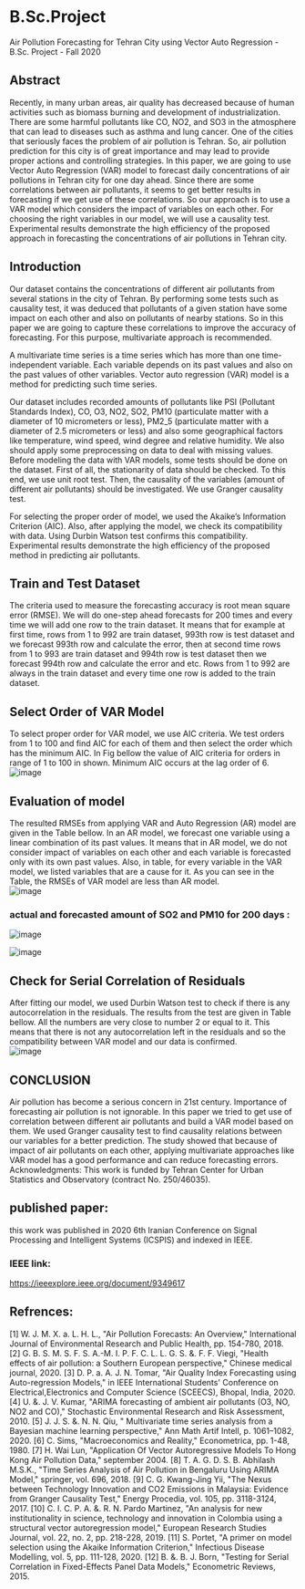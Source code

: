 # B.Sc.Project
Air Pollution Forecasting for Tehran City using Vector Auto Regression - B.Sc. Project - Fall 2020  
## Abstract   
Recently, in many urban areas, air quality has 
decreased because of human activities such as biomass burning 
and development of industrialization. There are some harmful 
pollutants like CO, NO2, and SO3 in the atmosphere that can lead 
to diseases such as asthma and lung cancer. One of the cities that 
seriously faces the problem of air pollution is Tehran. So, air 
pollution prediction for this city is of great importance and may 
lead to provide proper actions and controlling strategies. In this 
paper, we are going to use Vector Auto Regression (VAR) model 
to forecast daily concentrations of air pollutions in Tehran city for 
one day ahead. Since there are some correlations between air 
pollutants, it seems to get better results in forecasting if we get use
of these correlations. So our approach is to use a VAR model which 
considers the impact of variables on each other. For choosing the 
right variables in our model, we will use a causality test.
Experimental results demonstrate the high efficiency of the 
proposed approach in forecasting the concentrations of air 
pollutions in Tehran city.
    
## Introduction 

Our dataset contains the concentrations of different air 
pollutants from several stations in the city of Tehran. By 
performing some tests such as causality test, it was deduced that 
pollutants of a given station have some impact on each other and 
also on pollutants of nearby stations. So in this paper we are 
going to capture these correlations to improve the accuracy of 
forecasting. For this purpose, multivariate approach is 
recommended.  
  
A multivariate time series is a time series which has more 
than one time-independent variable. Each variable depends on 
its past values and also on the past values of other variables.
Vector auto regression (VAR) model is a method for predicting 
such time series.  

Our dataset includes recorded amounts of pollutants like PSI
(Pollutant Standards Index), CO, O3, NO2, SO2, PM10
(particulate matter with a diameter of 10 micrometers or less), 
PM2_5 (particulate matter with a diameter of 2.5 micrometers or 
less) and also some geographical factors like temperature, wind 
speed, wind degree and relative humidity. We also should apply 
some preprocessing on data to deal with missing values. Before 
modeling the data with VAR models, some tests should be done 
on the dataset. First of all, the stationarity of data should be 
checked. To this end, we use unit root test. Then, the causality 
of the variables (amount of different air pollutants) should be 
investigated. We use Granger causality test.  

For selecting the proper order of model, we used the 
Akaike’s Information Criterion (AIC). Also, after applying the 
model, we check its compatibility with data. Using Durbin 
Watson test confirms this compatibility. Experimental results 
demonstrate the high efficiency of the proposed method in 
predicting air pollutants.  

## Train and Test Dataset  

The criteria used to measure the forecasting accuracy is root 
mean square error (RMSE). We will do one-step ahead forecasts 
for 200 times and every time we will add one row to the train 
dataset. It means that for example at first time, rows from 1 to 
992 are train dataset, 993th row is test dataset and we forecast 
993th row and calculate the error, then at second time rows from 
1 to 993 are train dataset and 994th row is test dataset then we 
forecast 994th row and calculate the error and etc. Rows from 1 
to 992 are always in the train dataset and every time one row is 
added to the train dataset.  

## Select Order of VAR Model  

To select proper order for VAR model, we use AIC criteria. 
We test orders from 1 to 100 and find AIC for each of them and 
then select the order which has the minimum AIC. In Fig bellow the 
value of AIC criteria for orders in range of 1 to 100 in shown. 
Minimum AIC occurs at the lag order of 6.  
![image](https://user-images.githubusercontent.com/44861408/135466048-a0ccd24f-1c90-4442-a08a-15e6f89f42f6.png)

## Evaluation of model  

The resulted RMSEs from applying VAR and Auto
Regression (AR) model are given in the Table bellow. In an AR 
model, we forecast one variable using a linear combination of its 
past values. It means that in AR model, we do not consider 
impact of variables on each other and each variable is forecasted 
only with its own past values. Also, in table, for every variable in the VAR model, we 
listed variables that are a cause for it. As you can see in the Table, the RMSEs of VAR model are less than AR model.  
![image](https://user-images.githubusercontent.com/44861408/135466471-a62f6c62-c8bf-4e2d-99f3-b028a5e6c48c.png)  

### actual and forecasted amount of SO2 and PM10 for 200 days :  
![image](https://user-images.githubusercontent.com/44861408/135467232-f43fd1a5-5d78-41c3-ad90-1459cf6beffb.png)  
  
![image](https://user-images.githubusercontent.com/44861408/135467325-9e86e2bb-7c54-4c0c-b489-69db8dcecc24.png)




## Check for Serial Correlation of Residuals  

After fitting our model, we used Durbin Watson test to check 
if there is any autocorrelation in the residuals. The results from 
the test are given in Table bellow. All the numbers are very close to 
number 2 or equal to it. This means that there is not any 
autocorrelation left in the residuals and so the compatibility 
between VAR model and our data is confirmed.  
![image](https://user-images.githubusercontent.com/44861408/135466751-2127d3c4-6d1e-47c8-a0af-1d2e6cf1c822.png)

## CONCLUSION  

Air pollution has become a serious concern in 21st century. 
Importance of forecasting air pollution is not ignorable. In this 
paper we tried to get use of correlation between different air 
pollutants and build a VAR model based on them. We used
Granger causality test to find causality relations between our 
variables for a better prediction. The study showed that because 
of impact of air pollutants on each other, applying multivariate 
approaches like VAR model has a good performance and can 
reduce forecasting errors.
Acknowledgments: This work is funded by Tehran Center
for Urban Statistics and Observatory (contract No. 250/46035).  
  
## published paper:  
this work was published in 2020 6th Iranian Conference on Signal Processing and Intelligent Systems (ICSPIS) and indexed in IEEE.  

### IEEE link:  
https://ieeexplore.ieee.org/document/9349617  

## Refrences:  
[1] W. J. M. X. a. L. H. L., "Air Pollution Forecasts: An 
Overview," International Journal of Environmental 
Research and Public Health, pp. 154-780, 2018. 
[2] G. B. S. M. S. F. S. A.-M. I. P. F. C. L. L. G. S. &. F. F. 
Viegi, "Health effects of air pollution: a Southern 
European perspective," Chinese medical journal, 2020. 
[3] D. P. a. A. J. N. Tomar, "Air Quality Index Forecasting 
using Auto-regression Models," in IEEE International 
Students' Conference on Electrical,Electronics and 
Computer Science (SCEECS), Bhopal, India, 2020. 
[4] U. &. J. V. Kumar, "ARIMA forecasting of ambient air 
pollutants (O3, NO, NO2 and CO)," Stochastic 
Environmental Research and Risk Assessment, 2010. 
[5] J. J. S. &. N. N. Qiu, " Multivariate time series analysis 
from a Bayesian machine learning perspective," Ann 
Math Artif Intell, p. 1061–1082, 2020. 
[6] C. Sims, "Macroeconomics and Reality," Econometrica, 
pp. 1-48, 1980. 
[7] H. Wai Lun, "Application Of Vector Autoregressive 
Models To Hong Kong Air Pollution Data," september 
2004. 
[8] T. A. G. D. S. B. Abhilash M.S.K., "Time Series 
Analysis of Air Pollution in Bengaluru Using ARIMA 
Model," springer, vol. 696, 2018. 
[9] C. G. Kwang-Jing Yii, "The Nexus between Technology 
Innovation and CO2 Emissions in Malaysia: Evidence 
from Granger Causality Test," Energy Procedia, vol. 
105, pp. 3118-3124, 2017. 
[10] C. I. C. P. A. &. R. N. Pardo Martinez, "An analysis for 
new institutionality in science, technology and 
innovation in Colombia using a structural vector 
autoregression model," European Research Studies 
Journal, vol. 22, no. 2, pp. 218-228, 2019. 
[11] S. Portet, "A primer on model selection using the 
Akaike Information Criterion," Infectious Disease 
Modelling, vol. 5, pp. 111-128, 2020. 
[12] B. &. B. J. Born, "Testing for Serial Correlation in 
Fixed-Effects Panel Data Models," Econometric 
Reviews, 2015.



